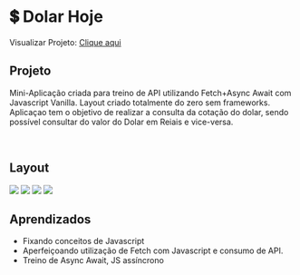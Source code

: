 # 💲 Dolar Hoje

Visualizar Projeto: [Clique aqui](https://dolarhoje.netlify.com/)
<br>

## Projeto

Mini-Aplicação criada para treino de API utilizando Fetch+Async Await com Javascript Vanilla. Layout criado totalmente do zero sem frameworks.
Aplicaçao tem o objetivo de realizar a consulta da cotação do dolar, sendo possível consultar do valor do Dolar em Reiais e vice-versa.

<br>

## Layout
![](https://github.com/moraislucas/dolar-hoje/blob/master/preview/1.png)
![](https://github.com/moraislucas/dolar-hoje/blob/master/preview/2.png)
![](https://github.com/moraislucas/dolar-hoje/blob/master/preview/3.png)
![](https://github.com/moraislucas/dolar-hoje/blob/master/preview/4.png)

## Aprendizados 
- Fixando conceitos de Javascript
- Aperfeiçoando utilização de Fetch com Javascript e consumo de API.
- Treino de Async Await, JS assíncrono
